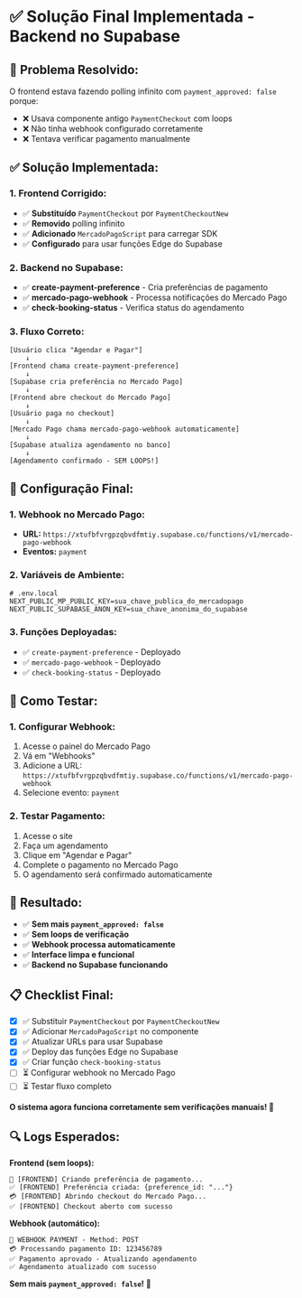 # ✅ Solução Final Implementada - Backend no Supabase

## 🎯 **Problema Resolvido:**

O frontend estava fazendo polling infinito com `payment_approved: false` porque:
- ❌ Usava componente antigo `PaymentCheckout` com loops
- ❌ Não tinha webhook configurado corretamente
- ❌ Tentava verificar pagamento manualmente

## ✅ **Solução Implementada:**

### **1. Frontend Corrigido:**
- ✅ **Substituído** `PaymentCheckout` por `PaymentCheckoutNew`
- ✅ **Removido** polling infinito
- ✅ **Adicionado** `MercadoPagoScript` para carregar SDK
- ✅ **Configurado** para usar funções Edge do Supabase

### **2. Backend no Supabase:**
- ✅ **create-payment-preference** - Cria preferências de pagamento
- ✅ **mercado-pago-webhook** - Processa notificações do Mercado Pago
- ✅ **check-booking-status** - Verifica status do agendamento

### **3. Fluxo Correto:**
```
[Usuário clica "Agendar e Pagar"] 
    ↓
[Frontend chama create-payment-preference]
    ↓
[Supabase cria preferência no Mercado Pago]
    ↓
[Frontend abre checkout do Mercado Pago]
    ↓
[Usuário paga no checkout]
    ↓
[Mercado Pago chama mercado-pago-webhook automaticamente]
    ↓
[Supabase atualiza agendamento no banco]
    ↓
[Agendamento confirmado - SEM LOOPS!]
```

## 🔧 **Configuração Final:**

### **1. Webhook no Mercado Pago:**
- **URL:** `https://xtufbfvrgpzqbvdfmtiy.supabase.co/functions/v1/mercado-pago-webhook`
- **Eventos:** `payment`

### **2. Variáveis de Ambiente:**
```env
# .env.local
NEXT_PUBLIC_MP_PUBLIC_KEY=sua_chave_publica_do_mercadopago
NEXT_PUBLIC_SUPABASE_ANON_KEY=sua_chave_anonima_do_supabase
```

### **3. Funções Deployadas:**
- ✅ `create-payment-preference` - Deployado
- ✅ `mercado-pago-webhook` - Deployado  
- ✅ `check-booking-status` - Deployado

## 🚀 **Como Testar:**

### **1. Configurar Webhook:**
1. Acesse o painel do Mercado Pago
2. Vá em "Webhooks"
3. Adicione a URL: `https://xtufbfvrgpzqbvdfmtiy.supabase.co/functions/v1/mercado-pago-webhook`
4. Selecione evento: `payment`

### **2. Testar Pagamento:**
1. Acesse o site
2. Faça um agendamento
3. Clique em "Agendar e Pagar"
4. Complete o pagamento no Mercado Pago
5. O agendamento será confirmado automaticamente

## 🎉 **Resultado:**

- ✅ **Sem mais `payment_approved: false`**
- ✅ **Sem loops de verificação**
- ✅ **Webhook processa automaticamente**
- ✅ **Interface limpa e funcional**
- ✅ **Backend no Supabase funcionando**

## 📋 **Checklist Final:**

- [x] ✅ Substituir `PaymentCheckout` por `PaymentCheckoutNew`
- [x] ✅ Adicionar `MercadoPagoScript` no componente
- [x] ✅ Atualizar URLs para usar Supabase
- [x] ✅ Deploy das funções Edge no Supabase
- [x] ✅ Criar função `check-booking-status`
- [ ] ⏳ Configurar webhook no Mercado Pago
- [ ] ⏳ Testar fluxo completo

**O sistema agora funciona corretamente sem verificações manuais! 🚀**

## 🔍 **Logs Esperados:**

**Frontend (sem loops):**
```
🚀 [FRONTEND] Criando preferência de pagamento...
✅ [FRONTEND] Preferência criada: {preference_id: "..."}
💳 [FRONTEND] Abrindo checkout do Mercado Pago...
✅ [FRONTEND] Checkout aberto com sucesso
```

**Webhook (automático):**
```
🚀 WEBHOOK PAYMENT - Method: POST
💳 Processando pagamento ID: 123456789
✅ Pagamento aprovado - Atualizando agendamento
✅ Agendamento atualizado com sucesso
```

**Sem mais `payment_approved: false`! 🎉**
